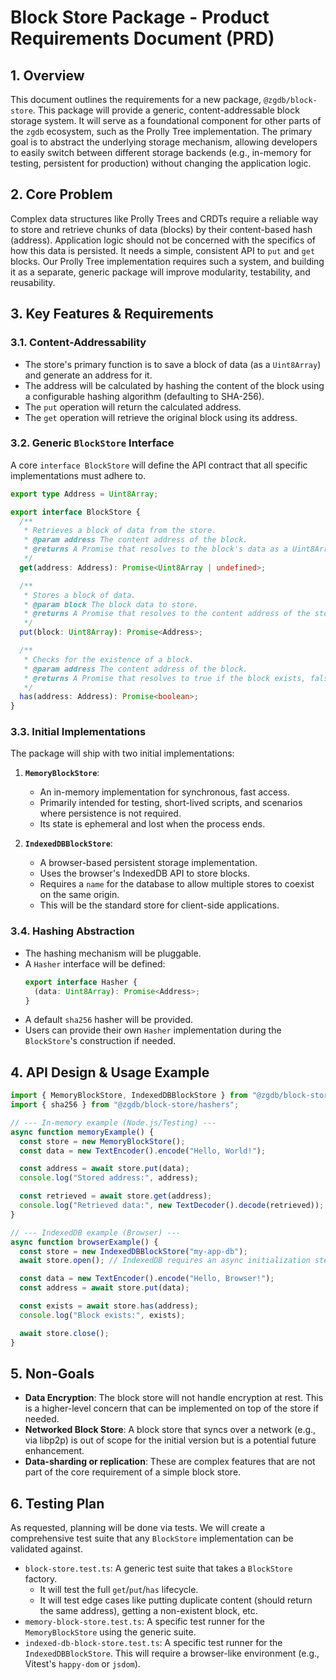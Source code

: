 # Block Store Package - Product Requirements Document (PRD)

## 1. Overview

This document outlines the requirements for a new package, `@zgdb/block-store`. This package will provide a generic, content-addressable block storage system. It will serve as a foundational component for other parts of the `zgdb` ecosystem, such as the Prolly Tree implementation. The primary goal is to abstract the underlying storage mechanism, allowing developers to easily switch between different storage backends (e.g., in-memory for testing, persistent for production) without changing the application logic.

## 2. Core Problem

Complex data structures like Prolly Trees and CRDTs require a reliable way to store and retrieve chunks of data (blocks) by their content-based hash (address). Application logic should not be concerned with the specifics of how this data is persisted. It needs a simple, consistent API to `put` and `get` blocks. Our Prolly Tree implementation requires such a system, and building it as a separate, generic package will improve modularity, testability, and reusability.

## 3. Key Features & Requirements

### 3.1. Content-Addressability

- The store's primary function is to save a block of data (as a `Uint8Array`) and generate an address for it.
- The address will be calculated by hashing the content of the block using a configurable hashing algorithm (defaulting to SHA-256).
- The `put` operation will return the calculated address.
- The `get` operation will retrieve the original block using its address.

### 3.2. Generic `BlockStore` Interface

A core `interface BlockStore` will define the API contract that all specific implementations must adhere to.

```typescript
export type Address = Uint8Array;

export interface BlockStore {
  /**
   * Retrieves a block of data from the store.
   * @param address The content address of the block.
   * @returns A Promise that resolves to the block's data as a Uint8Array, or undefined if not found.
   */
  get(address: Address): Promise<Uint8Array | undefined>;

  /**
   * Stores a block of data.
   * @param block The block data to store.
   * @returns A Promise that resolves to the content address of the stored block.
   */
  put(block: Uint8Array): Promise<Address>;

  /**
   * Checks for the existence of a block.
   * @param address The content address of the block.
   * @returns A Promise that resolves to true if the block exists, false otherwise.
   */
  has(address: Address): Promise<boolean>;
}
```

### 3.3. Initial Implementations

The package will ship with two initial implementations:

1.  **`MemoryBlockStore`**:

    - An in-memory implementation for synchronous, fast access.
    - Primarily intended for testing, short-lived scripts, and scenarios where persistence is not required.
    - Its state is ephemeral and lost when the process ends.

2.  **`IndexedDBBlockStore`**:
    - A browser-based persistent storage implementation.
    - Uses the browser's IndexedDB API to store blocks.
    - Requires a `name` for the database to allow multiple stores to coexist on the same origin.
    - This will be the standard store for client-side applications.

### 3.4. Hashing Abstraction

- The hashing mechanism will be pluggable.
- A `Hasher` interface will be defined:
  ```typescript
  export interface Hasher {
    (data: Uint8Array): Promise<Address>;
  }
  ```
- A default `sha256` hasher will be provided.
- Users can provide their own `Hasher` implementation during the `BlockStore`'s construction if needed.

## 4. API Design & Usage Example

```typescript
import { MemoryBlockStore, IndexedDBBlockStore } from "@zgdb/block-store";
import { sha256 } from "@zgdb/block-store/hashers";

// --- In-memory example (Node.js/Testing) ---
async function memoryExample() {
  const store = new MemoryBlockStore();
  const data = new TextEncoder().encode("Hello, World!");

  const address = await store.put(data);
  console.log("Stored address:", address);

  const retrieved = await store.get(address);
  console.log("Retrieved data:", new TextDecoder().decode(retrieved));
}

// --- IndexedDB example (Browser) ---
async function browserExample() {
  const store = new IndexedDBBlockStore("my-app-db");
  await store.open(); // IndexedDB requires an async initialization step

  const data = new TextEncoder().encode("Hello, Browser!");
  const address = await store.put(data);

  const exists = await store.has(address);
  console.log("Block exists:", exists);

  await store.close();
}
```

## 5. Non-Goals

- **Data Encryption**: The block store will not handle encryption at rest. This is a higher-level concern that can be implemented on top of the store if needed.
- **Networked Block Store**: A block store that syncs over a network (e.g., via libp2p) is out of scope for the initial version but is a potential future enhancement.
- **Data-sharding or replication**: These are complex features that are not part of the core requirement of a simple block store.

## 6. Testing Plan

As requested, planning will be done via tests. We will create a comprehensive test suite that any `BlockStore` implementation can be validated against.

- `block-store.test.ts`: A generic test suite that takes a `BlockStore` factory.
  - It will test the full `get`/`put`/`has` lifecycle.
  - It will test edge cases like putting duplicate content (should return the same address), getting a non-existent block, etc.
- `memory-block-store.test.ts`: A specific test runner for the `MemoryBlockStore` using the generic suite.
- `indexed-db-block-store.test.ts`: A specific test runner for the `IndexedDBBlockStore`. This will require a browser-like environment (e.g., Vitest's `happy-dom` or `jsdom`).
